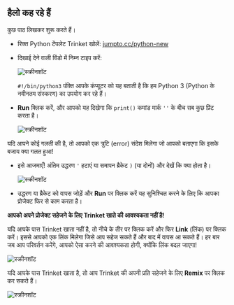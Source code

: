## हैलो कह रहे हैं

कुछ पाठ लिखकर शुरू करते हैं।

+ रिक्त Python टेंपलेट Trinket खोलें: <a href="http://jumpto.cc/python-new" target="_blank">jumpto.cc/python-new</a>

+ दिखाई देने वाली विंडो में निम्न टाइप करें:
    
    ![स्क्रीनशॉट](images/me-hi.png)
    
    `#!/bin/python3` पंक्ति आपके कंप्यूटर को यह बताती है कि हम Python 3 (Python के नवीनतम संस्करण) का उपयोग कर रहे हैं।

+ **Run** क्लिक करें, और आपको यह दिखेगा कि `print()` कमांड मार्क `''` के बीच सब कुछ प्रिंट करता है।
    
    ![स्क्रीनशॉट](images/me-hi-test.png)

यदि आपने कोई गलती की है, तो आपको एक त्रुटि (error) संदेश मिलेगा जो आपको बताएगा कि इसके बजाय क्या गलत हुआ!

+ इसे आजमाएँ! अंतिम उद्धरण `'` हटाएं या समापन ब्रैकेट `)` (या दोनों) और देखें कि क्या होता है।
    
    ![स्क्रीनशॉट](images/me-syntax.png)

+ उद्धरण या ब्रैकेट को वापस जोड़ें और **Run** पर क्लिक करें यह सुनिश्चित करने के लिए कि आपका प्रोजेक्ट फिर से काम करता है।

**आपको अपने प्रोजेक्ट सहेजने के लिए Trinket खाते की आवश्यकता नहीं है!**

यदि आपके पास Trinket खाता नहीं है, तो नीचे के तीर पर क्लिक करें और फिर **Link** (लिंक) पर क्लिक करें। इससे आपको एक लिंक मिलेगा जिसे आप सहेज सकते हैं और बाद में वापस आ सकते हैं। हर बार जब आप परिवर्तन करेंगे, आपको ऐसा करने की आवश्यकता होगी, क्योंकि लिंक बदल जाएगा!

![स्क्रीनशॉट](images/me-link.png)

यदि आपके पास Trinket खाता है, तो आप Trinket की अपनी प्रति सहेजने के लिए **Remix** पर क्लिक कर सकते हैं।

![स्क्रीनशॉट](images/me-remix.png)